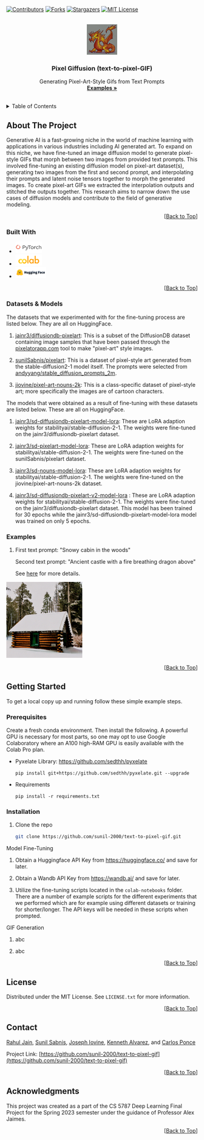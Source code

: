<a name="readme-top"></a>

[![Contributors][contributors-shield]][contributors-url]
[![Forks][forks-shield]][forks-url]
[![Stargazers][stars-shield]][stars-url]
[![MIT License][license-shield]][license-url]



<!-- PROJECT LOGO -->
<br />
<div align="center">
  <a href="https://github.com/sunil-2000/text-to-pixel-gif">
    <img src="out_images/DiffusionDB-pixelart/2.png" alt="Logo" width="80" height="80">
  </a>

  <h3 align="center">Pixel Giffusion (text-to-pixel-GIF)</h3>

  <p align="center">
    Generating Pixel-Art-Style Gifs from Text Prompts
    <br />
    <a href="https://github.com/sunil-2000/text-to-pixel-gif#examples"><strong>Examples »</strong></a>
    <br />
    <br />
  </p>
</div>



<!-- TABLE OF CONTENTS -->
<details>
  <summary>Table of Contents</summary>
  <ol>
    <li>
      <a href="#about-the-project">About The Project</a>
      <ul>
        <li><a href="#built-with">Built With</a></li>
        <li><a href="#examples">Examples</a></li>
      </ul>
    </li>
    <li>
      <a href="#getting-started">Getting Started</a>
      <ul>
        <li><a href="#prerequisites">Prerequisites</a></li>
        <li><a href="#installation">Installation</a></li>
      </ul>
    </li>
    <li><a href="#license">License</a></li>
    <li><a href="#contact">Contact</a></li>
    <li><a href="#acknowledgments">Acknowledgments</a></li>
  </ol>
</details>

<!-- ABOUT THE PROJECT -->
## About The Project

Generative AI is a fast-growing niche in the world of machine learning with applications in various industries including AI generated art. To expand on this niche, we have fine-tuned an image diffusion model to generate pixel-style GIFs that morph between two images from provided text prompts. This involved fine-tuning an existing diffusion model on pixel-art dataset(s), generating two images from the first and second prompt, and interpolating their prompts and latent noise tensors together to morph the generated images. To create pixel-art GIFs we extracted the interpolation outputs and stitched the outputs together. This research aims to narrow down the use cases of diffusion models and contribute to the field of generative modeling.

<p align="right">[<a href="#readme-top">Back to Top</a>]</p>

### Built With

* <a href="https://pytorch.org/"><img src="images/pytorch.png" width="70" height="30"></a>
* <a href="https://colab.research.google.com/"><img src="images/colab.png" width="70" height="30"></a>
* <a href="https://huggingface.co/"><img src="images/huggingface.png" width="80" height="30"></a>

<p align="right">[<a href="#readme-top">Back to Top</a>]</p>

### Datasets & Models

The datasets that we experimented with for the fine-tuning process are listed below. They are all on HuggingFace.

1. [jainr3/diffusiondb-pixelart](https://huggingface.co/datasets/jainr3/diffusiondb-pixelart): This is a subset of the DiffusionDB dataset containing image samples that have been passed through the [pixelatorapp.com](http://pixelatorapp.com/) tool to make "pixel-art" style images.

2. [sunilSabnis/pixelart](https://huggingface.co/datasets/sunilSabnis/pixelart): This is a dataset of pixel-style art generated from the stable-diffusion2-1 model itself. The prompts were selected from [andyyang/stable_diffusion_prompts_2m](https://huggingface.co/datasets/andyyang/stable_diffusion_prompts_2m).

3. [jiovine/pixel-art-nouns-2k](https://huggingface.co/datasets/jiovine/pixel-art-nouns-2k): This is a class-specific dataset of pixel-style art; more specifically the images are of cartoon characters.

The models that were obtained as a result of fine-tuning with these datasets are listed below. These are all on HuggingFace.

1. [jainr3/sd-diffusiondb-pixelart-model-lora](https://huggingface.co/jainr3/sd-diffusiondb-pixelart-model-lora): These are LoRA adaption weights for stabilityai/stable-diffusion-2-1. The weights were fine-tuned on the jainr3/diffusiondb-pixelart dataset.

2. [jainr3/sd-pixelart-model-lora](https://huggingface.co/jainr3/sd-pixelart-model-lora): These are LoRA adaption weights for stabilityai/stable-diffusion-2-1. The weights were fine-tuned on the sunilSabnis/pixelart dataset.

3. [jainr3/sd-nouns-model-lora](https://huggingface.co/jainr3/sd-nouns-model-lora): These are LoRA adaption weights for stabilityai/stable-diffusion-2-1. The weights were fine-tuned on the jiovine/pixel-art-nouns-2k dataset.

4. [jainr3/sd-diffusiondb-pixelart-v2-model-lora](https://huggingface.co/jainr3/sd-diffusiondb-pixelart-v2-model-lora) : These are LoRA adaption weights for stabilityai/stable-diffusion-2-1. The weights were fine-tuned on the jainr3/diffusiondb-pixelart dataset. This model has been trained for 30 epochs while the jainr3/sd-diffusiondb-pixelart-model-lora model was trained on only 5 epochs.

### Examples

1. First text prompt: "Snowy cabin in the woods"

   Second text prompt: "Ancient castle with a fire breathing dragon above"

   See [here](./colab-notebooks/MorphImages1.ipynb) for more details.

<img src="out_images/generated-gifs/diffusiondb_snowy_cabin_in_woods_to_ancient_castle_with_dragon_above.gif" width="200" height="200" />

<p align="right">[<a href="#readme-top">Back to Top</a>]</p>

<!-- GETTING STARTED -->
## Getting Started

To get a local copy up and running follow these simple example steps.

### Prerequisites

Create a fresh conda environment. Then install the following. A powerful GPU is necessary for most parts, so one may opt to use Google Colaboratory where an A100 high-RAM GPU is easily available with the Colab Pro plan.

* Pyxelate Library: https://github.com/sedthh/pyxelate
  ```
  pip install git+https://github.com/sedthh/pyxelate.git --upgrade
  ```
* Requirements
  ```
  pip install -r requirements.txt
  ```

### Installation

1. Clone the repo
   ```sh
   git clone https://github.com/sunil-2000/text-to-pixel-gif.git
   ```

Model Fine-Tuning

1. Obtain a Huggingface API Key from https://huggingface.co/ and save for later.

2. Obtain a Wandb API Key from https://wandb.ai/ and save for later.

3. Utilize the fine-tuning scripts located in the ```colab-notebooks``` folder. There are a number of example scripts for the different experiments that we performed which are for example using different datasets or training for shorter/longer. The API keys will be needed in these scripts when prompted.

GIF Generation

1. abc

2. abc

<p align="right">[<a href="#readme-top">Back to Top</a>]</p>

<!-- LICENSE -->
## License

Distributed under the MIT License. See `LICENSE.txt` for more information.

<p align="right">[<a href="#readme-top">Back to Top</a>]</p>

<!-- CONTACT -->
## Contact

[Rahul Jain](https://github.com/jainr3), [Sunil Sabnis](https://github.com/sunil-2000), [Joseph Iovine](https://github.com/jiovine), [Kenneth Alvarez](https://github.com/Kalva014), and [Carlos Ponce](https://github.com/cponce1600)

Project Link: [https://github.com/sunil-2000/text-to-pixel-gif](https://github.com/sunil-2000/text-to-pixel-gif)

<p align="right">[<a href="#readme-top">Back to Top</a>]</p>

<!-- ACKNOWLEDGMENTS -->
## Acknowledgments

This project was created as a part of the CS 5787 Deep Learning Final Project for the Spring 2023 semester under the guidance of Professor Alex Jaimes.

<p align="right">[<a href="#readme-top">Back to Top</a>]</p>

<!-- MARKDOWN LINKS & IMAGES -->
[contributors-shield]: https://img.shields.io/github/contributors/sunil-2000/text-to-pixel-gif.svg?style=for-the-badge
[contributors-url]: https://github.com/sunil-2000/text-to-pixel-gif/graphs/contributors
[forks-shield]: https://img.shields.io/github/forks/sunil-2000/text-to-pixel-gif.svg?style=for-the-badge
[forks-url]: https://github.com/sunil-2000/text-to-pixel-gif/network/members
[stars-shield]: https://img.shields.io/github/stars/sunil-2000/text-to-pixel-gif.svg?style=for-the-badge
[stars-url]: https://github.com/sunil-2000/text-to-pixel-gif/stargazers
[license-shield]: https://img.shields.io/github/license/sunil-2000/text-to-pixel-gif.svg?style=for-the-badge
[license-url]: https://github.com/sunil-2000/text-to-pixel-gif/blob/master/LICENSE.txt
